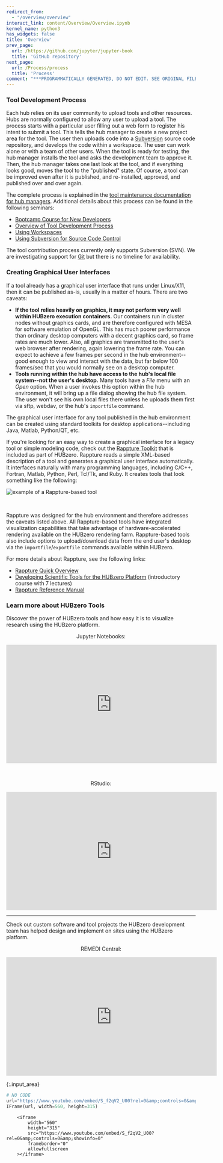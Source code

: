 ```yaml
---
redirect_from:
  - "/overview/overview"
interact_link: content/Overview/Overview.ipynb
kernel_name: python3
has_widgets: false
title: 'Overview'
prev_page:
  url: /https://github.com/jupyter/jupyter-book
  title: 'GitHub repository'
next_page:
  url: /Process/process
  title: 'Process'
comment: "***PROGRAMMATICALLY GENERATED, DO NOT EDIT. SEE ORIGINAL FILES IN /content***"
---
```


<section class="doc-section" id="section-7930">
<h3>Tool Development Process</h3>

<div class="doc-content" data-id="7930">
<p>Each hub relies on its user community to upload tools and other resources. Hubs are normally configured to allow any user to upload a tool. The process starts with a particular user filling out a web form to register his intent to submit a tool. This tells the hub manager to create a new project area for the tool. The user then uploads code into a <a href="https://subversion.apache.org">Subversion</a> source code repository, and develops the code within a workspace. The user can work alone or with a team of other users. When the tool is ready for testing, the hub manager installs the tool and asks the development team to approve it. Then, the hub manager takes one last look at the tool, and if everything looks good, moves the tool to the &quot;published&quot; state. Of course, a tool can be improved even after it is published, and re-installed, approved, and published over and over again.</p>

<p>The complete process is explained in the <a href="/documentation/{{version}}/managers/maintenance.tools">tool maintenance documentation for hub managers</a>. Additional details about this process can be found in the following seminars:</p>

<ul>
	<li><a href="https://nanohub.org/resources/14671" rel="external">Bootcamp Course for New Developers</a></li>
	<li><a href="https://nanohub.org/resources/14668" rel="external">Overview of Tool Development Process</a></li>
	<li><a href="http://nanohub.org/resources/3081" rel="external">Using Workspaces</a></li>
	<li><a href="https://nanohub.org/resources/14669" rel="external">Using Subversion for Source Code Control</a></li>
</ul>

<p class="note">The tool contribution process currently only supports Subversion (SVN). We are investigating support for <a href="https://git-scm.com">Git</a> but there is no timeline for availability.</p>
</div>
</section>

<section class="doc-section" id="section-7931">
<h3>Creating Graphical User Interfaces</h3>

<div class="doc-content" data-id="7931">
<p>If a tool already has a graphical user interface that runs under Linux/X11, then it can be published as-is, usually in a matter of hours. There are two caveats:</p>

<ul>
	<li><b>If the tool relies heavily on graphics, it may not perform very well within HUBzero execution containers.</b> Our containers run in cluster nodes without graphics cards, and are therefore configured with MESA for software emulation of OpenGL. This has much poorer performance than ordinary desktop computers with a decent graphics card, so frame rates are much lower. Also, all graphics are transmitted to the user&#39;s web browser after rendering, again lowering the frame rate. You can expect to achieve a few frames per second in the hub environment--good enough to view and interact with the data, but far below 100 frames/sec that you would normally see on a desktop computer.</li>
	<li><b>Tools running within the hub have access to the hub&#39;s local file system--not the user&#39;s desktop.</b> Many tools have a <i>File</i> menu with an <i>Open</i> option. When a user invokes this option within the hub environment, it will bring up a file dialog showing the hub file system. The user won&#39;t see his own local files there unless he uploads them first via sftp, webdav, or the hub&#39;s <code>importfile</code> command.</li>
</ul>

<p>The graphical user interface for any tool published in the hub environment can be created using standard toolkits for desktop applications--including Java, Matlab, Python/QT, etc.</p>

<p>If you&#39;re looking for an easy way to create a graphical interface for a legacy tool or simple modeling code, check out the <a href="http://rappture.org">Rappture Toolkit</a> that is included as part of HUBzero. Rappture reads a simple XML-based description of a tool and generates a graphical user interface automatically. It interfaces naturally with many programming languages, including C/C++, Fortran, Matlab, Python, Perl, Tcl/Tk, and Ruby. It creates tools that look something like the following:</p>

<p class="img-wrap"><img alt="example of a Rappture-based tool" src="attachment:rappture_01.png" /></p>

<p>&nbsp;</p>

<p>Rappture was designed for the hub environment and therefore addresses the caveats listed above. All Rappture-based tools have integrated visualization capabilities that take advantage of hardware-accelerated rendering available on the HUBzero rendering farm. Rappture-based tools also include options to upload/download data from the end user&#39;s desktop via the <code>importfile</code>/<code>exportfile</code> commands available within HUBzero.</p>

<p>For more details about Rappture, see the following links:</p>

<ul>
	<li><a href="https://nanohub.org/infrastructure/rappture/wiki/whatIsRappture" rel="external">Rappture Quick Overview</a></li>
	<li><a href="/resources/tooldev" rel="external">Developing Scientific Tools for the HUBzero Platform</a> (introductory course with 7 lectures)</li>
	<li><a href="https://nanohub.org/infrastructure/rappture/wiki/Documentation" rel="external">Rappture Reference Manual</a></li>
</ul>
</div>
</section>

<section class="doc-section" id="section-7932">
<h3>Learn more about HUBzero Tools</h3>

<div class="doc-content" data-id="7932">
<p>Discover the power of HUBzero tools and how easy it is to visualize research using the HUBzero platform.</p>

<p style="text-align: center;">Jupyter Notebooks:</p>

<p align="center"><iframe allowfullscreen="" frameborder="0" height="315" src="https://www.youtube.com/embed/_JM3sBA0Imc" width="560"></iframe></p>

<p>&nbsp;</p>

<p style="text-align: center;">RStudio:</p>

<p style="text-align: center;"><iframe allowfullscreen="" frameborder="0" height="315" src="https://www.youtube.com/embed/vU1-69-pPyI" width="560"></iframe></p>

<hr />
<p>Check out custom software and tool projects the HUBzero development team has helped design and implement on sites using the HUBzero platform.&nbsp;</p>

<p align="center">REMEDI Central:</p>

<p align="center"><iframe allowfullscreen="" frameborder="0" height="315" src="https://www.youtube.com/embed/YB4MiQOe_yk" width="560"></iframe></p>
</div>
</section>




{:.input_area}
```python
# NO CODE
url="https://www.youtube.com/embed/S_f2qV2_U00?rel=0&amp;controls=0&amp;showinfo=0"
IFrame(url, width=560, height=315)
```





<div markdown="0" class="output output_html">

        <iframe
            width="560"
            height="315"
            src="https://www.youtube.com/embed/S_f2qV2_U00?rel=0&amp;controls=0&amp;showinfo=0"
            frameborder="0"
            allowfullscreen
        ></iframe>
        
</div>


